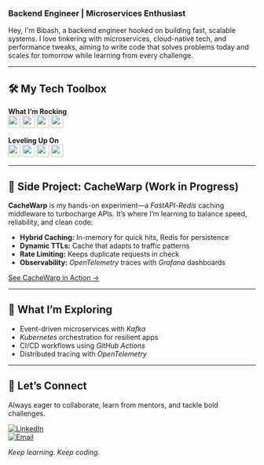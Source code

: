 ### Backend Engineer | Microservices Enthusiast

Hey, I'm Bibash, a backend engineer hooked on building fast, scalable systems. I love tinkering with microservices, cloud-native tech, and performance tweaks, aiming to write code that solves problems today and scales for tomorrow while learning from every challenge.

---

## 🛠️ My Tech Toolbox

**What I’m Rocking**  
<img src="https://img.shields.io/badge/Python-3776AB?style=for-the-badge&logo=python" height="25"> 
<img src="https://img.shields.io/badge/FastAPI-009688?style=for-the-badge&logo=fastapi" height="25">
<img src="https://img.shields.io/badge/PostgreSQL-4169E1?style=for-the-badge&logo=postgresql" height="25">
<img src="https://img.shields.io/badge/Docker-2496ED?style=for-the-badge&logo=docker" height="25">

**Leveling Up On**  
<img src="https://img.shields.io/badge/Redis-DC382D?style=for-the-badge&logo=redis" height="25">
<img src="https://img.shields.io/badge/Kubernetes-326CE5?style=for-the-badge&logo=kubernetes" height="25">
<img src="https://img.shields.io/badge/Apache%20Kafka-231F20?style=for-the-badge&logo=apachekafka" height="25">
<img src="https://img.shields.io/badge/OpenTelemetry-FF5733?style=for-the-badge&logo=opentelemetry" height="25">

---

## 🚀 Side Project: CacheWarp (Work in Progress)

**CacheWarp** is my hands-on experiment—a *FastAPI*-*Redis* caching middleware to turbocharge APIs. It’s where I’m learning to balance speed, reliability, and clean code:  
- **Hybrid Caching:** In-memory for quick hits, Redis for persistence  
- **Dynamic TTLs:** Cache that adapts to traffic patterns  
- **Rate Limiting:** Keeps duplicate requests in check  
- **Observability:** *OpenTelemetry* traces with *Grafana* dashboards  

[See CacheWarp in Action →](https://github.com/bibash-dev/cachewarp)

---

## 🌱 What I’m Exploring

- Event-driven microservices with *Kafka*  
- *Kubernetes* orchestration for resilient apps  
- CI/CD workflows using *GitHub Actions*  
- Distributed tracing with *OpenTelemetry*  

---

## 🤝 Let’s Connect

Always eager to collaborate, learn from mentors, and tackle bold challenges.

[![LinkedIn](https://img.shields.io/badge/-LinkedIn-0A66C2?style=for-the-badge&logo=linkedin)](https://linkedin.com/in/yourprofile)  
[![Email](https://img.shields.io/badge/-Email-D14836?style=for-the-badge&logo=gmail)](mailto:your.email@example.com)

*Keep learning. Keep coding.*
